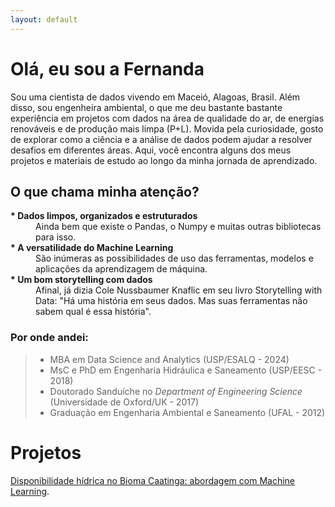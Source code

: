 ```yaml
---
layout: default
---
```


# Olá, eu sou a Fernanda
Sou uma cientista de dados vivendo em Maceió, Alagoas, Brasil. 
Além disso, sou engenheira ambiental, o que me deu bastante bastante experiência em projetos com dados na área de qualidade do ar, de energias renováveis e de produção mais limpa (P+L).
Movida pela curiosidade, gosto de explorar como a ciência e a análise de dados podem ajudar a resolver desafios em diferentes áreas.
Aqui, você encontra alguns dos meus projetos e materiais de estudo ao longo da minha jornada de aprendizado.

## O que chama minha atenção?
<dl>
<dt><b>* Dados limpos, organizados e estruturados</b></dt>
<dd>Ainda bem que existe o Pandas, o Numpy e muitas outras bibliotecas para isso.</dd>
<dt><b>* A versatilidade do Machine Learning</b></dt>
<dd>São inúmeras as possibilidades de uso das ferramentas, modelos e aplicações da aprendizagem de máquina.</dd>
<dt><b>* Um bom storytelling com dados</b></dt>
<dd>Afinal, já dizia Cole Nussbaumer Knaflic em seu livro Storytelling with Data: "Há uma história em seus dados. Mas suas ferramentas não sabem qual é essa história".</dd>
</dl>

### Por onde andei: 
> * MBA em Data Science and Analytics (USP/ESALQ - 2024)  
> * MsC e PhD em Engenharia Hidráulica e Saneamento (USP/EESC - 2018)  
> * Doutorado Sanduíche no _Department of Engineering Science_ (Universidade de Oxford/UK - 2017)  
> * Graduação em Engenharia Ambiental e Saneamento (UFAL - 2012)

# Projetos

[Disponibilidade hídrica no Bioma Caatinga: abordagem com Machine Learning](https://fernandaspeiter.github.io/q95_caatinga_saofrancisco/).


